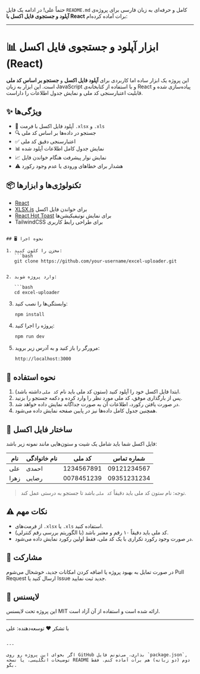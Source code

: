 حتماً علی! در ادامه یک فایل `README.md` کامل و حرفه‌ای به زبان فارسی برای پروژه‌ی **آپلود و جستجوی فایل اکسل با React** برات آماده کرده‌ام:

---

# 📊 ابزار آپلود و جستجوی فایل اکسل (React)

این پروژه یک ابزار ساده اما کاربردی برای **آپلود فایل اکسل** و **جستجو بر اساس کد ملی** است. این ابزار به زبان JavaScript و با استفاده از کتابخانه‌ی React پیاده‌سازی شده و قابلیت اعتبارسنجی کد ملی و نمایش جدول اطلاعات را داراست.

## ✨ ویژگی‌ها

- 📁 آپلود فایل اکسل با فرمت `.xlsx` و `.xls`
- 🔍 جستجو در داده‌ها بر اساس کد ملی
- ✅ اعتبارسنجی دقیق کد ملی
- 📊 نمایش جدول کامل اطلاعات آپلود شده
- 📈 نمایش نوار پیشرفت هنگام خواندن فایل
- ⚠️ هشدار برای خطاهای ورودی یا عدم وجود رکورد

## 📦 تکنولوژی‌ها و ابزارها

- [React](https://reactjs.org)
- [XLSX.js](https://github.com/SheetJS/sheetjs) برای خواندن فایل اکسل
- [React Hot Toast](https://react-hot-toast.com) برای نمایش نوتیفیکیشن‌ها
- TailwindCSS برای طراحی رابط کاربری

````

## 🖥️ نحوه اجرا

1. مخزن را کلون کنید:
   ```bash
   git clone https://github.com/your-username/excel-uploader.git
````

````

2. وارد پروژه شوید:

   ```bash
   cd excel-uploader
````

3. وابستگی‌ها را نصب کنید:

   ```bash
   npm install
   ```

4. پروژه را اجرا کنید:

   ```bash
   npm run dev
   ```

5. مرورگر را باز کنید و به آدرس زیر بروید:

   ```
   http://localhost:3000
   ```

## 🧪 نحوه استفاده

1. ابتدا فایل اکسل خود را آپلود کنید (ستون کد ملی باید نام `کد ملی` داشته باشد).
2. پس از بارگذاری موفق، کد ملی مورد نظر را وارد کرده و دکمه جستجو را بزنید.
3. در صورت یافتن رکورد، اطلاعات آن به صورت جداگانه نمایش داده خواهد شد.
4. همچنین جدول کامل داده‌ها نیز در پایین صفحه نمایش داده می‌شود.

## 📁 ساختار فایل اکسل

فایل اکسل شما باید شامل یک شیت و ستون‌هایی مانند نمونه زیر باشد:

| نام  | نام خانوادگی | کد ملی     | شماره تماس  |
| ---- | ------------ | ---------- | ----------- |
| علی  | احمدی        | 1234567891 | 09121234567 |
| زهرا | رضایی        | 0078451239 | 09351231234 |

> توجه: نام ستون کد ملی باید دقیقاً `کد ملی` باشد تا جستجو به درستی عمل کند.

## ⚠️ نکات مهم

- از فرمت‌های `.xlsx` یا `.xls` استفاده کنید.
- کد ملی باید دقیقاً ۱۰ رقم و معتبر باشد (با الگوریتم بررسی رقم کنترلی).
- در صورت وجود رکورد تکراری با یک کد ملی، فقط اولین رکورد نمایش داده می‌شود.

## 🤝 مشارکت

در صورت تمایل به بهبود پروژه یا اضافه کردن امکانات جدید، خوشحال می‌شوم Pull Request ارسال کنید یا Issue جدید ثبت نمایید.

## 📝 لایسنس

این پروژه تحت لایسنس MIT ارائه شده است و استفاده از آن آزاد است.

---

با تشکر ❤️
توسعه‌دهنده: علی

```

---

اگر بخوای این پروژه رو روی GitHub بذاری، می‌تونم فایل `package.json`, توضیحات انگلیسی، یا نسخه README دوم (دو زبانه) هم برات آماده کنم. فقط بگو.
```

```

```
